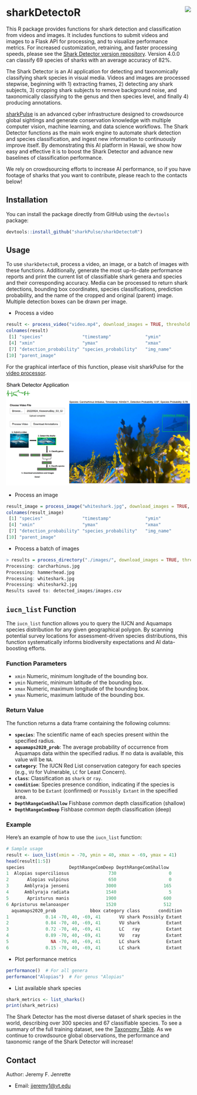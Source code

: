 # sharkDetectoR <a href="http://seaql.org/wp-content/uploads/2022/06/SD.pdf"><img src="man/figures/sd.png" align="right" height="132" /></a>

This R package provides functions for shark detection and classification from videos and images. It includes functions to submit videos and images to a Flask API for processing, and to visualize performance metrics. For increased customization, retraining, and faster processing speeds, please see the [Shark Detector version repository](https://github.com/sharkPulse/Shark-Detector). Version 4.0.0 can classify 69 species of sharks with an average accuracy of 82%.  

The Shark Detector is an AI application for detecting and taxonomically classifying shark species in visual media. Videos and images are processed stepwise, beginning with 1) extracting frames, 2) detecting any shark subjects, 3) cropping shark subjects to remove background noise, and taxonomically classifying to the genus and then species level, and finally 4) producing annotations.

[sharkPulse](https://sp2.cs.vt.edu) is an advanced cyber infrastructure designed to crowdsource global sightings and generate conservation knowledge with multiple computer vision, machine learning, and data science workflows. The Shark Detector functions as the main work engine to automate shark detection and species classification, and ingest new information to continuously improve itself. By demonstrating this AI platform in Hawaii, we show how easy and effective it is to boost the Shark Detector and advance new baselines of classification performance.   

We rely on crowdsourcing efforts to increase AI performance, so if you have footage of sharks that you want to contribute, please reach to the contacts below!

## Installation

You can install the package directly from GitHub using the `devtools` package:

```r
devtools::install_github("sharkPulse/sharkDetectoR")
```

## Usage
To use `sharkDetectoR`, process a video, an image, or a batch of images with these functions. Additionally, generate the most up-to-date performance reports and print the current list of classifiable shark genera and species and their corresponding accuracy. Media can be processed to return shark detections, bounding box coordinates, species classifications, prediction probability, and the name of the cropped and original (parent) image. Multiple detection boxes can be drawn per image.

- Process a video
```r
result <- process_video("video.mp4", download_images = TRUE, threshold = 0.95)
colnames(result)
 [1] "species"               "timestamp"             "ymin"                 
 [4] "xmin"                  "ymax"                  "xmax"                 
 [7] "detection_probability" "species_probability"   "img_name"             
[10] "parent_image"
```

For the graphical interface of this function, please visit sharkPulse for the [video processor](http://sharkpulse.org/video-processor).

<p align="left">
  <img src="man/figures/figure5.PNG" alt="processor" width="700"/>
</p>

- Process an image 
```r
result_image = process_image("whiteshark.jpg", download_images = TRUE, threshold = 0.95)
colnames(result_image)
 [1] "species"               "timestamp"             "ymin"                 
 [4] "xmin"                  "ymax"                  "xmax"                 
 [7] "detection_probability" "species_probability"   "img_name"             
[10] "parent_image"
```

- Process a batch of images
```r
> results = process_directory("./images/", download_images = TRUE, threshold = 0.95)
Processing: carcharhinus.jpg 
Processing: hammerhead.jpg 
Processing: whiteshark.jpg 
Processing: whiteshark2.jpg 
Results saved to: detected_images/images.csv
```

## `iucn_list` Function

The `iucn_list` function allows you to query the IUCN and Aquamaps species distribution for any given geographical polygon. By scanning potential survey locations for assessment-driven species distributions, this function systematically informs biodiversity expectations and AI data-boosting efforts.

### Function Parameters

- `xmin` Numeric, minimum longitude of the bounding box.
- `ymin` Numeric, minimum latitude of the bounding box.
- `xmax` Numeric, maximum longitude of the bounding box.
- `ymax` Numeric, maximum latitude of the bounding box.

### Return Value

The function returns a data frame containing the following columns:

- **`species`**: The scientific name of each species present within the specified radius.
- **`aquamaps2020_prob`**: The average probability of occurrence from Aquamaps data within the specified radius. If no data is available, this value will be `NA`.
- **`category`**: The IUCN Red List conservation category for each species (e.g., `VU` for Vulnerable, `LC` for Least Concern).
- **`class`**: Classification as `shark` or `ray`.
- **`condition`**: Species presence condition, indicating if the species is known to be `Extant` (confirmed) or `Possibly Extant` in the specified area.
- **`DepthRangeComShallow`** Fishbase *common* depth classification (shallow)
- **`DepthRangeComDeep`** Fishbase *common* depth classification (deep)

### Example

Here’s an example of how to use the `iucn_list` function:

```r
# Sample usage
result <- iucn_list(xmin = -70, ymin = 40, xmax = -69, ymax = 41)
head(result[1:5])
species                 DepthRangeComDeep DepthRangeComShallow    
1  Alopias superciliosus               730                    0
2       Alopias vulpinus               650                    0
3      Amblyraja jenseni              3000                  165
4      Amblyraja radiata              1540                    5
5       Apristurus manis              1900                  600
6 Apristurus melanoasper              1520                  512
  aquamaps2020_prob             bbox category class       condition
1              0.14 -70, 40, -69, 41       VU shark Possibly Extant
2              0.84 -70, 40, -69, 41       VU shark          Extant
3              0.72 -70, 40, -69, 41       LC   ray          Extant
4              0.89 -70, 40, -69, 41       VU   ray          Extant
5                NA -70, 40, -69, 41       LC shark          Extant
6              0.15 -70, 40, -69, 41       LC shark          Extant
```

- Plot performance metrics
```r
performance()  # For all genera
performance("Alopias")  # For genus "Alopias"
```

- List available shark species
```r
shark_metrics <- list_sharks()
print(shark_metrics)
```

The Shark Detector has the most diverse dataset of shark species in the world, describing over 300 species and 67 classifiable species. To see a summary of the full training dataset, see the [Taxonomy Table](https://sp2.cs.vt.edu/dynamic/queryTax1.php). As we continue to crowdsource global observations, the performance and taxonomic range of the Shark Detector will increase!

## Contact
Author: Jeremy F. Jenrette
- Email: jjeremy1@vt.edu
